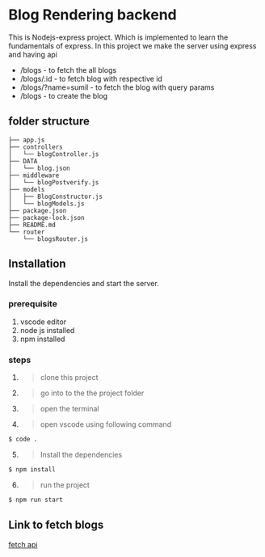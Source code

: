 # Blog Rendering backend

This is Nodejs-express project. Which is implemented to learn the fundamentals of express. In this project we make the server using express and having api

- /blogs - to fetch the all blogs
- /blogs/:id - to fetch blog with respective id
- /blogs/?name=sumil - to fetch the blog with query params
- /blogs - to create the blog

## folder structure

```
├── app.js
├── controllers
│   └── blogController.js
├── DATA
│   └── blog.json
├── middleware
│   └── blogPostverify.js
├── models
│   ├── BlogConstructor.js
│   └── blogModels.js
├── package.json
├── package-lock.json
├── README.md
└── router
    └── blogsRouter.js
```

## Installation

Install the dependencies and start the server.

### prerequisite

1. vscode editor
2. node js installed
3. npm installed

### steps

1. > clone this project
2. > go into to the the project folder
3. > open the terminal

4. > open vscode using following command

```sh
$ code .
```

5. > Install the dependencies

```sh
$ npm install

```

6. > run the project

```sh
$ npm run start
```

## Link to fetch blogs

[fetch api](https://blog-app-raweng.herokuapp.com/)
